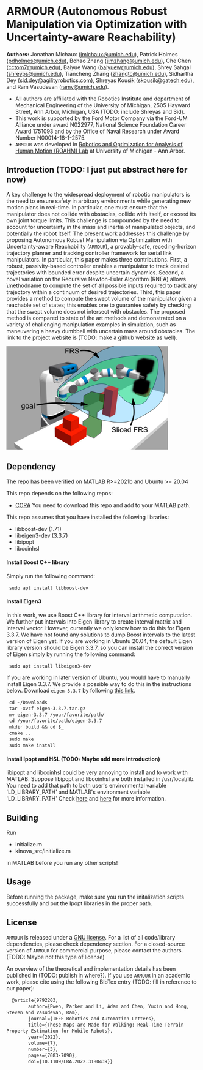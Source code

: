 # ARMOUR (Autonomous Robust Manipulation via Optimization with Uncertainty-aware Reachability)
**Authors:** Jonathan Michaux (jmichaux@umich.edu), Patrick Holmes (pdholmes@umich.edu), Bohao Zhang (jimzhang@umich.edu), Che Chen (cctom7@umich.edu), Baiyue Wang (baiyuew@umich.edu), Shrey Sahgal (shreyps@umich.edu), Tiancheng Zhang (zhangtc@umich.edu), Sidhartha Dey (sid.dey@agilityrobotics.com), Shreyas Kousik (skousik@gatech.edu), and Ram Vasudevan (ramv@umich.edu). 

- All authors are affiliated with the Robotics Institute and department of Mechanical Engineering of the University of Michigan, 2505 Hayward Street, Ann Arbor, Michigan, USA (TODO: include Shreyas and Sid).
- This work is supported by the Ford Motor Company via the Ford-UM Alliance under award N022977, National Science Foundation Career Award 1751093 and by the Office of Naval Research under Award Number N00014-18-1-2575.
- `ARMOUR` was developed in [Robotics and Optimization for Analysis of Human Motion (ROAHM) Lab](http://www.roahmlab.com/) at University of Michigan - Ann Arbor.

## Introduction (TODO: I just put abstract here for now)
A key challenge to the widespread deployment of robotic manipulators is the need to ensure safety in arbitrary environments while generating new motion plans in real-time.
In particular, one must ensure that the manipulator does not collide with obstacles, collide with itself, or exceed its own joint torque limits.
This challenge is compounded by the need to account for uncertainty in the mass and inertia of manipulated objects, and potentially the robot itself.
The present work addresses this challenge by proposing Autonomous Robust Manipulation via Optimization with Uncertainty-aware Reachability (`ARMOUR`), a provably-safe, receding-horizon trajectory planner and tracking controller framework for serial link manipulators.
In particular, this paper makes three contributions.
First, a robust, passivity-based controller enables a manipulator to track desired trajectories with bounded error despite uncertain dynamics.
Second, a novel variation on the Recursive Newton-Euler Algorithm (RNEA) allows \methodname to compute the set of all possible inputs required to track any trajectory within a continuum of desired trajectories.
Third, this paper provides a method to compute the swept volume of the manipulator given a reachable set of states; this enables one to guarantee safety by checking that the swept volume does not intersect with obstacles.
The proposed method is compared to state of the art methods and demonstrated on a variety of challenging manipulation examples in simulation, such as maneuvering a heavy dumbbell with uncertain mass around obstacles. 
The link to the project website is (TODO: make a github website as well).

<img height="270" src="/figures/urmtd_front_figure.png"/>

## Dependency
The repo has been verified on MATLAB R>=2021b and Ubuntu >= 20.04

This repo depends on the following repos:
 - [CORA](https://tumcps.github.io/CORA/)
You need to download this repo and add to your MATLAB path.

This repo assumes that you have installed the following libraries:
 - libboost-dev (1.71)
 - libeigen3-dev (3.3.7)
 - libipopt
 - libcoinhsl
 
#### Install Boost C++ library
Simply run the following command:

     sudo apt install libboost-dev 

#### Install Eigen3
In this work, we use Boost C++ library for interval arithmetic computation. 
We further put intervals into Eigen library to create interval matrix and interval vector. 
However, currently we only know how to do this for Eigen 3.3.7.
We have not found any solutions to dump Boost intervals to the latest version of Eigen yet.
If you are working in Ubuntu 20.04, the default Eigen library version should be Eigen 3.3.7, so you can install the correct version of Eigen simply by running the following command:

     sudo apt install libeigen3-dev 

If you are working in later version of Ubuntu, you would have to manually install Eigen 3.3.7.
We provide a possible way to do this in the instructions below.
Download `eigen-3.3.7` by following [this link](https://gitlab.com/libeigen/eigen/-/releases/3.3.7).

     cd ~/Downloads
     tar -xvzf eigen-3.3.7.tar.gz
     mv eigen-3.3.7 /your/favorite/path/
     cd /your/favorite/path/eigen-3.3.7
     mkdir build && cd $_
     cmake ..
     sudo make
     sudo make install
 
#### Install Ipopt and HSL (TODO: Maybe add more introduction)
 libipopt and libcoinhsl could be very annoying to install and to work with MATLAB. 
 Suppose libipopt and libcoinhsl are both installed in /usr/local/lib.
 You need to add that path to both user's environmental variable 'LD_LIBRARY_PATH' and MATLAB's environment variable 'LD_LIBRARY_PATH'
 Check [here](https://www.mathworks.com/help/matlab/matlab_external/set-run-time-library-path-on-linux-systems.html) and [here](https://stackoverflow.com/questions/13428910/how-to-set-the-environmental-variable-ld-library-path-in-linux) for more information.

## Building

Run 
 - initialize.m
 - kinova_src/initialize.m
 
in MATLAB before you run any other scripts!

## Usage
Before running the package, make sure you run the initalization scripts successfully and put the Ipopt libraries in the proper path.

## License

`ARMOUR` is released under a [GNU license](https://github.com/roahmlab/armour-dev/blob/main/LICENSE). For a list of all code/library dependencies, please check dependency section. For a closed-source version of `ARMOUR` for commercial purpose, please contact the authors. (TODO: Maybe not this type of license)

An overview of the theoretical and implementation details has been published in (TODO: publish in where?). If you use `ARMOUR` in an academic work, please cite using the following BibTex entry (TODO: fill in reference to our paper):

      @article{9792203,
            author={Ewen, Parker and Li, Adam and Chen, Yuxin and Hong, Steven and Vasudevan, Ram},
            journal={IEEE Robotics and Automation Letters}, 
            title={These Maps are Made for Walking: Real-Time Terrain Property Estimation for Mobile Robots}, 
            year={2022},
            volume={7},
            number={3},
            pages={7083-7090},
            doi={10.1109/LRA.2022.3180439}}
